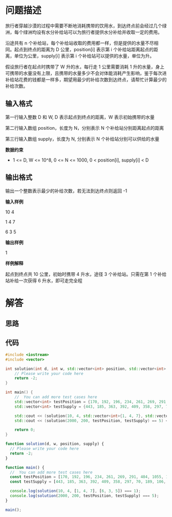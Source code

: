 # 问题描述

旅行者穿越沙漠的过程中需要不断地消耗携带的饮用水，到达终点前会经过几个绿洲，每个绿洲均设有水分补给站可以为旅行者提供水分补给并收取一定的费用。

沿途共有 n 个补给站，每个补给站收取的费用都一样，但是提供的水量不尽相同。起点到终点的距离为 D 公里，position[i] 表示第 i 个补给站距离起点的距离，单位为公里，supply[i] 表示第 i 个补给站可以提供的水量，单位为升。

假设旅行者在起点时携带了 W 升的水，每行走 1 公里需要消耗 1 升的水量，身上可携带的水量没有上限，且携带的水量多少不会对体能消耗产生影响，鉴于每次进补给站花费的钱都是一样多，期望用最少的补给次数到达终点，请帮忙计算最少的补给次数。

## 输入格式

第一行输入整数 D 和 W, D 表示起点到终点的距离，W 表示初始携带的水量

第二行输入数组 position，长度为 N，分别表示 N 个补给站分别距离起点的距离

第三行输入数组 supply，长度为 N, 分别表示 N 个补给站分别可以供给的水量

**数据约束**

- 1 <= D, W <= 10^8,  0 <= N <= 1000,  0 < position[i], supply[i] < D

## 输出格式

输出一个整数表示最少的补给次数，若无法到达终点则返回 -1

**输入样例**

10 4

1 4 7

6 3 5

**输出样例**

1

**样例解释**

起点到终点共 10 公里，初始时携带 4 升水，途径 3 个补给站。只需在第 1 个补给站补给一次获得 6 升水，即可走完全程

# 解答

## 思路

## 代码

```cpp
#include <iostream>
#include <vector>

int solution(int d, int w, std::vector<int> position, std::vector<int> supply) {
    // Please write your code here
    return -2;
}

int main() {
    //  You can add more test cases here
    std::vector<int> testPosition = {170, 192, 196, 234, 261, 269, 291, 404, 1055, 1121, 1150, 1234, 1268, 1402, 1725, 1726, 1727, 1762, 1901, 1970};
    std::vector<int> testSupply = {443, 185, 363, 392, 409, 358, 297, 70, 189, 106, 380, 130, 126, 411, 63, 186, 36, 347, 339, 50};

    std::cout << (solution(10, 4, std::vector<int>{1, 4, 7}, std::vector<int>{6, 3, 5}) == 1) << std::endl;
    std::cout << (solution(2000, 200, testPosition, testSupply) == 5) << std::endl;

    return 0;
}
```

```js
function solution(d, w, position, supply) {
  // Please write your code here
  return -2;
}

function main() {
  //  You can add more test cases here
  const testPosition = [170, 192, 196, 234, 261, 269, 291, 404, 1055, 1121, 1150, 1234, 1268, 1402, 1725, 1726, 1727, 1762, 1901, 1970];
  const testSupply = [443, 185, 363, 392, 409, 358, 297, 70, 189, 106, 380, 130, 126, 411, 63, 186, 36, 347, 339, 50];

  console.log(solution(10, 4, [1, 4, 7], [6, 3, 5]) === 1);
  console.log(solution(2000, 200, testPosition, testSupply) === 5);
}

main();
```